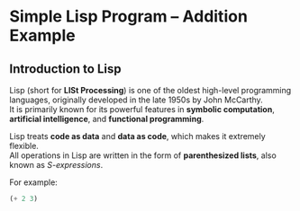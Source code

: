 # Simple Lisp Program – Addition Example

## Introduction to Lisp
Lisp (short for **LISt Processing**) is one of the oldest high-level programming languages, originally developed in the late 1950s by John McCarthy.  
It is primarily known for its powerful features in **symbolic computation**, **artificial intelligence**, and **functional programming**.  

Lisp treats **code as data** and **data as code**, which makes it extremely flexible.  
All operations in Lisp are written in the form of **parenthesized lists**, also known as *S-expressions*.

For example:
```lisp
(+ 2 3)



